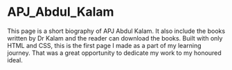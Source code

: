# APJ_Abdul_Kalam
 This page is a short biography of APJ Abdul Kalam. It also include the books written by Dr Kalam and the reader can download the books. Built with only HTML and CSS, this is the first page I made as a part of my learning journey. That was a great opportunity to dedicate my work to my honoured ideal.
